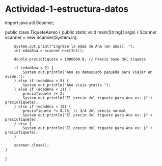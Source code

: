 # Actividad-1-estructura-datos
import java.util.Scanner;

public class TiqueteAereo {
    public static void main(String[] args) {
        Scanner scanner = new Scanner(System.in);

        System.out.print("Ingrese la edad de Ana (en años): ");
        int edadAna = scanner.nextInt();

        double precioTiquete = 1000000.0; // Precio base del tiquete

        if (edadAna < 2) {
            System.out.println("Ana es demasiado pequeña para viajar en avión.");
        } else if (edadAna < 5) {
            System.out.println("Ana viaja gratis.");
        } else if (edadAna < 11) {
            precioTiquete /= 2;
            System.out.println("El precio del tiquete para Ana es: $" + precioTiquete);
        } else if (edadAna < 15) {
            precioTiquete *= 0.75; // 3/4 del precio normal
            System.out.println("El precio del tiquete para Ana es: $" + precioTiquete);
        } else {
            System.out.println("El precio del tiquete para Ana es: $" + precioTiquete);
        }

        scanner.close();
    }
}
